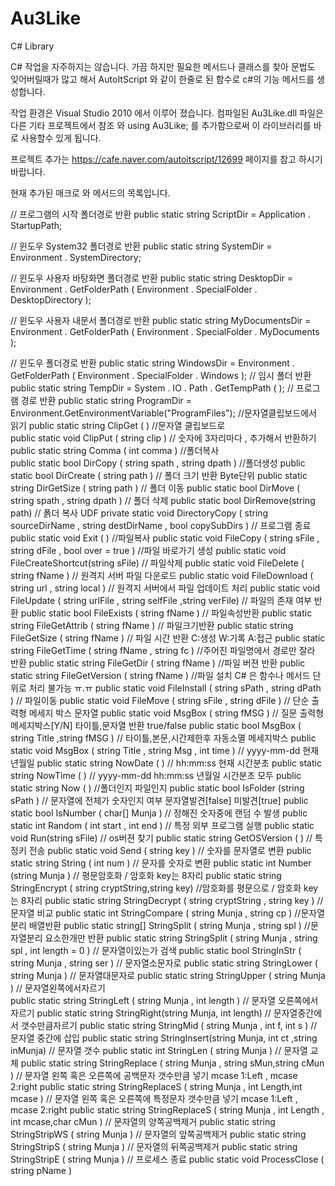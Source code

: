 # Au3Like
C# Library

C# 작업을 자주하지는 않습니다.
가끔 하지만 필요한 메서드나 클래스를 찾아
문법도 잊어버릴때가 많고 해서 
AutoItScript 와 같이 한줄로 된 함수로 c#의 기능 메서드를 생성합니다.

작업 환경은 Visual Studio 2010 에서 이루어 졌습니다.
컴파일된 Au3Like.dll  파일은 
다른 기타 프로젝트에서 참조 와 using Au3Like; 를 추가함으로써 
이 라이브러리를 바로 사용할수 있게 됩니다.

프로젝트 추가는 https://cafe.naver.com/autoitscript/12699  페이지를 참고 하시기 바랍니다.

현재 추가된 매크로 와 메서드의 목록입니다.

// 프로그램의 시작 폴더경로 반환
public static string   ScriptDir           = Application . StartupPath;


// 윈도우 System32 폴더경로 반환
public static string   SystemDir         = Environment . SystemDirectory;


// 윈도우 사용자 바탕화면 폴더경로 반환
public static string   DesktopDir        = Environment . GetFolderPath ( Environment . SpecialFolder . DesktopDirectory );


// 윈도우 사용자 내문서 폴더경로 반환
public static string   MyDocumentsDir = Environment . GetFolderPath ( Environment . SpecialFolder . MyDocuments );




// 윈도우 폴더경로 반환
public static string   WindowsDir       = Environment . GetFolderPath ( Environment . SpecialFolder . Windows );
// 임시 폴더 반환
public static string   TempDir           = System . IO . Path . GetTempPath ( );
// 프로그램 경로 반환
public static string   ProgramDir       = Environment.GetEnvironmentVariable("ProgramFiles");
//문자열클립보드에서 읽기
public static string   ClipGet ( )
//문자열 클립보드로                        
public static void     ClipPut ( string clip )
// 숫자에 3자리마다 , 추가해서 반환하기 
public static string Comma ( int comma )
//폴더복사       
public static bool     DirCopy ( string spath , string dpath )
//폴더생성
public static bool     DirCreate ( string path )
// 폴더 크기 반환 Byte단위
public static string   DirGetSize ( string path )
// 폴더 이동
public static bool     DirMove ( string spath , string dpath )
// 폴더 삭제
public static bool     DirRemove(string path) 
// 폵더 복사 UDF
private static void    DirectoryCopy ( string sourceDirName , string destDirName , bool copySubDirs )
// 프로그램 종료
public static void     Exit ( )
//파일복사
public static void     FileCopy ( string sFile , string dFile , bool over = true )
//파일 바로가기 생성
public static void    FileCreateShortcut(string sFile)
// 파일삭제
public static void     FileDelete ( string fName )
// 원격지 서버 파일 다운로드
public static void     FileDownload ( string url , string local )
//  원격지 서버에서 파일 업데이트 처리
public static void     FileUpdate ( string urlFile , string selfFile ,string verFile)
// 파일의 존재 여부 반환
public static bool     FileExists ( string fName )
// 파일속성반환
public static string   FileGetAttrib ( string fName )
// 파일크기반환
public static string   FileGetSize ( string fName )
// 파일 시간 반환 C:생성 W:기록 A:접근
public static string   FileGetTime ( string fName , string fc )
//주어진 파일명에서 경로만 잘라 반환
public static string   FileGetDir ( string fName  ) 
//파일 버젼 반환
public static string   FileGetVersion ( string fName ) 
//파일 설치 C# 은 함수나 메서드 단위로 처리 불가능 ㅠ.ㅠ
public static void     FileInstall ( string sPath , string dPath )
// 파일이동
public static void     FileMove ( string sFile , string dFile )
// 단순 출력형 메세지 박스 문자열
public static void     MsgBox ( string fMSG )
// 질문 출력형 메세지박스[Y/N]  타이틀,문자열 반환 true/false
public static bool     MsgBox ( string Title ,string fMSG )
// 타이틀,본문,시간제한후 자동소멸 메세지박스
public static void     MsgBox ( string Title , string Msg , int time )
// yyyy-mm-dd  현재 년월일
public static string   NowDate ( ) 
// hh:mm:ss       현재 시간분초
public static string   NowTime ( )
// yyyy-mm-dd hh:mm:ss  년월일 시간분초 모두
public static string   Now ( )
//폴더인지 파일인지
public static bool     IsFolder (string sPath )
// 문자열에 전체가 숫자인지 여부 문자열발견[false] 미발견[true]
public static bool     IsNumber ( char[] Munja )
// 정해진 숫자중에 랜덤 수 발생
public static int       Random ( int start , int end )
// 특정 외부 프로그램 실행
public static void     Run(string sFile)
// os버젼 찾기
public static string   GetOSVersion ( )
// 특정키 전송
public static void     Send ( string key )
// 숫자를 문자열로 변환
public static string   String ( int num )
// 문자를 숫자로 변환
public static int       Number (string Munja )
// 평문암호화   / 암호화 key는 8자리
public static string   StringEncrypt ( string cryptString,string key)
//암호화를 평문으로  / 암호화 key는 8자리
public static string   StringDecrypt ( string cryptString , string key )
// 문자열 비교
public static int       StringCompare ( string Munja , string cp )
//문자열분리 배열반환
public static string[] StringSplit ( string Munja , string spl )
//문자열분리 요소한개만 반환
public static string   StringSplit ( string Munja , string spl , int length = 0 )
// 문자열이있는가  검색
public static bool     StringInStr ( string Munja , string ser )
// 문자열소문자로
public static string   StringLower ( string Munja )
// 문자열대문자로
public static string   StringUpper ( string Munja )
// 문자열왼쪽에서자르기  
public static string   StringLeft ( string Munja , int length )
// 문자열 오른쪽에서 자르기
public static string   StringRight(string Munja, int length)
// 문자열중간에서 갯수만큼자르기
public static string   StringMid ( string Munja , int f, int s )
// 문자열 중간에 삽입
public static string   StringInsert(string Munja, int ct ,string inMunja)
// 문자열 갯수
public static int       StringLen ( string Munja )
// 문자열 교체
public static string   StringReplace ( string Munja , string sMun,string cMun )
// 문자열 왼쪽 혹은 오른쪽에 공백문자 갯수만큼 넣기 mcase 1:Left , mcase 2:right
public static string   StringReplaceS ( string Munja , int Length,int mcase )
// 문자열 왼쪽 혹은 오른쪽에 특정문자 갯수만큼 넣기 mcase 1:Left , mcase 2:right
public static string   StringReplaceS ( string Munja , int Length , int mcase,char cMun )
// 문자열의 양쪽공백제거
public static string   StringStripWS ( string Munja ) 
// 문자열의 앞쪽공백제거
public static string   StringStripS ( string Munja ) 
// 문자열의 뒤쪽공백제거
public static string   StringStripE ( string Munja ) 
// 프로세스 종료
public static void ProcessClose ( string pName )            
